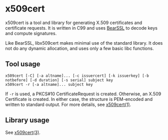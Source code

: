 # x509cert

x509cert is a tool and library for generating X.509 certificates
and certificate requests. It is written in C99 and uses [BearSSL]
to decode keys and compute signatures.

Like BearSSL, libx509cert makes minimal use of the standard library.
It does not do any dynamic allocation, and uses only a few basic
libc functions.

## Tool usage

	x509cert [-C] [-a altname]... [-c issuercert] [-k issuerkey] [-b notbefore] [-d duration] [-s serial] subject key
	x509cert -r [-a altname]... subject key

If `-r` is used, a PKCS#10 CertificateRequest is created. Otherwise,
an X.509 Certificate is created. In either case, the structure is
PEM-encoded and written to standard output. For more details, see
[x509cert(1)].

## Library usage

See [x509cert(3)].

[BearSSL]: https://bearssl.org
[x509cert(1)]: https://x509cert.mforney.org/x509cert.1.html
[x509cert(3)]: https://x509cert.mforney.org/x509cert.3.html
